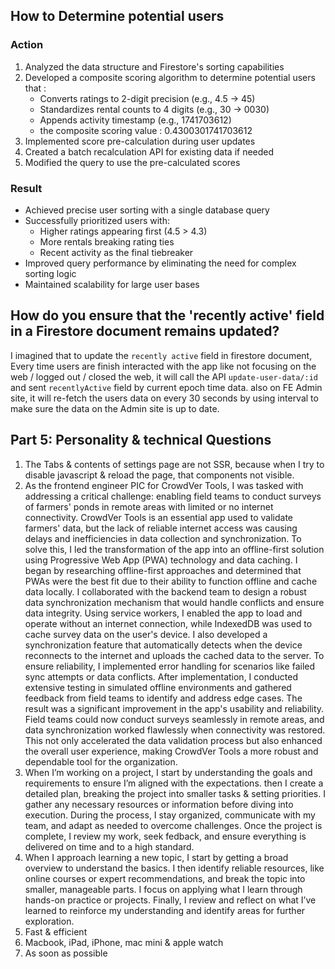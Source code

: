 ## How to Determine potential users
### Action
1. Analyzed the data structure and Firestore's sorting capabilities
2. Developed a composite scoring algorithm to determine potential users that :
   - Converts ratings to 2-digit precision (e.g., 4.5 → 45)
   - Standardizes rental counts to 4 digits (e.g., 30 → 0030)
   - Appends activity timestamp (e.g., 1741703612)
   - the composite scoring value : 0.4300301741703612
3. Implemented score pre-calculation during user updates
4. Created a batch recalculation API for existing data if needed
5. Modified the query to use the pre-calculated scores
### Result
- Achieved precise user sorting with a single database query
- Successfully prioritized users with:
  - Higher ratings appearing first (4.5 > 4.3)
  - More rentals breaking rating ties
  - Recent activity as the final tiebreaker
- Improved query performance by eliminating the need for complex sorting logic
- Maintained scalability for large user bases

## How do you ensure that the 'recently active' field in a Firestore document remains updated?
I imagined that to update the `recently active` field in firestore document, Every time users are finish interacted with the app like not focusing on the web / logged out / closed the web, it will call the API `update-user-data/:id` and sent `recentlyActive` field by current epoch time data. also on FE Admin site, it will re-fetch the users data on every 30 seconds by using interval to make sure the data on the Admin site is up to date.

## Part 5: Personality & technical Questions

1. The Tabs & contents of settings page are not SSR, because when I try to disable javascript & reload the page, that components not
visible.
2. As the frontend engineer PIC for CrowdVer Tools, I was tasked with addressing a critical challenge: enabling field teams to conduct surveys of farmers' ponds in remote areas with limited or no internet connectivity. CrowdVer Tools is an essential app used to validate farmers' data, but the lack of reliable internet access was causing delays and inefficiencies in data collection and synchronization. To solve this, I led the transformation of the app into an offline-first solution using Progressive Web App (PWA) technology and data caching.
I began by researching offline-first approaches and determined that PWAs were the best fit due to their ability to function offline and cache data locally. I collaborated with the backend team to design a robust data synchronization mechanism that would handle conflicts and ensure data integrity. Using service workers, I enabled the app to load and operate without an internet connection, while IndexedDB was used to cache survey data on the user's device. I also developed a synchronization feature that automatically detects when the device reconnects to the internet and uploads the cached data to the server. To ensure reliability, I implemented error handling for scenarios like failed sync attempts or data conflicts.
After implementation, I conducted extensive testing in simulated offline environments and gathered feedback from field teams to identify and address edge cases. The result was a significant improvement in the app's usability and reliability. Field teams could now conduct surveys seamlessly in remote areas, and data synchronization worked flawlessly when connectivity was restored. This not only accelerated the data validation process but also enhanced the overall user experience, making CrowdVer Tools a more robust and dependable tool for the organization.
3. When I’m working on a project, I start by understanding the goals and requirements to ensure I’m aligned with the expectations. then I create a detailed plan, breaking the project into smaller tasks & setting priorities. I gather any necessary resources or information before diving into execution. During the process, I stay organized, communicate with my team, and adapt as needed to overcome challenges. Once the project is complete, I review my work, seek fedback, and ensure everything is delivered on time and to a high standard.
4. When I approach learning a new topic, I start by getting a broad overview to understand the basics. I then identify reliable resources, like online courses or expert recommendations, and break the topic into smaller, manageable parts. I focus on applying what I learn through hands-on practice or projects. Finally, I review and reflect on what I’ve learned to reinforce my understanding and identify areas for further exploration.
5. Fast & efficient
6. Macbook, iPad, iPhone, mac mini & apple watch
7. As soon as possible
